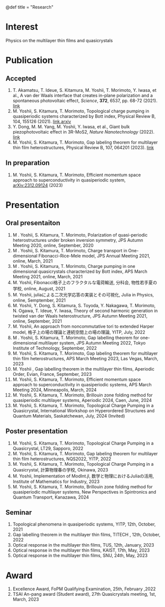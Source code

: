 @def title = "Research"


# Interest
Physics on the multilayer thin films and quasicrystals

# Publication

## Accepted
1. T. Akamatsu, T. Ideue, S. Kitamura, M. Yoshii, T. Morimoto, Y. Iwasa, et al., A van der Waals interface that creates in-plane polarization and a spontaneous photovoltaic effect, _Science_, __372__, 6537, pp. 68-72 (2021). [link](https://www.science.org/doi/abs/10.1126/science.aaz9146)
2. M. Yoshii, S. Kitamura, T. Morimoto, Topological charge pumping in quasiperiodic systems characterized by Bott index, Physical Review B, 104, 155126 (2021). [link](https://journals.aps.org/prb/abstract/10.1103/PhysRevB.104.155126),[arxiv](https://arxiv.org/abs/2105.05654)
3. Y. Dong, M. M. Yang, M. Yoshii, Y. Iwasa, et al., Giant bulk piezophotovoltaic effect in 3R-MoS2, _Nature Nanotechnology_ (2022). [link](https://www.nature.com/articles/s41565-022-01252-8)
4. M. Yoshii, S. Kitamura, T. Morimoto, Gap labeling theorem for multilayer thin film heterostructures, Physical Review B, 107, 064201 (2023). [link](https://journals.aps.org/prb/abstract/10.1103/PhysRevB.107.064201)

## In preparation
1. M. Yoshii, S. Kitamura, T. Morimoto, Efficient momentum space approach to superconductivity in quasiperiodic system, [arXiv:2312.09124](https://arxiv.org/abs/2312.09124) (2023)

# Presentation

## Oral presentaiton
1. M . Yoshii, S. Kitamura, T. Morimoto, Polarization of quasi-periodic heterostructures under broken inversion symmetry, JPS  Autumn Meeting 2020, online, September, 2020
2. M . Yoshii, S. Kitamura, T. Morimoto, Charge transport in One-dimensional Fibonacci-Rice-Mele model, JPS  Annual Meeting 2021, online, March, 2021
3. M . Yoshii, S. Kitamura, T. Morimoto, Charge pumping in one dimensional quasicrystals characterized by Bott index, APS March Meeting 2021, online, March, 2021
4. M. Yoshii, Fibonacci格子上のフラクタルな電荷輸送, 分科会, 物性若手夏の学校, online, August, 2021
5. M. Yoshii, juliaによる二次光学応答の実装とその可視化, Julia in Physics, online, Semptember, 2021
6. M. Yoshii, Y. Dong, S. Kitamura, S. Toyoda, Y. Nakagawa, T. Morimoto, N. Ogawa, T. Ideue, Y. Iwasa, Theory of second harmonic generation in twisted van der Waals heterostructure, JPS  Autumn Meeting 2021, online, September, 2021
7. M. Yoshii, An approach from noncommutative tori to extended Harper model, 格子上の場の理論と連続空間上の場の理論, YITP, July, 2022
8. M . Yoshii, S. Kitamura, T. Morimoto, Gap labelling theorem for one-dimensional multilayer system, JPS  Autumn Meeting 2022, Tokyo Institute of Technology, September, 2022
9. M. Yoshii, S. Kitamura, T. Morimoto, Gap labeling theorem for multilayer thin film heterostructures, APS March Meeting 2023, Las Vegas, March, 2023
10. M. Yoshii , Gap labelling theorem in the multilayer thin films, Aperiodic Order, Evian, France, September, 2023
11. M. Yoshii, S. Kitamura, T. Morimoto, Efficient momentum space approach to superconductivity in quasiperiodic systems, APS March Meeting 2024, Minneapolis, March, 2024
12. M. Yoshii, S. Kitamura, T. Morimoto, Brillouin zone folding method for quasiperiodic multilayer systems, Aperiodic 2024, Caen, June, 2024
13. M. Yoshii, S. Kitamura, T. Morimoto, Topological Charge Pumping in a Quasicrystal, International Workshop on Hyperordered Structures and Quantum Materials, Saskatchewan, July, 2024 (Invited)

## Poster presentation
1. M. Yoshii, S. Kitamura, T. Morimoto, Topological Charge Pumping in a Quasicrystal, LT29, Sapporo, 2022
2. M. Yoshii, S. Kitamura, T. Morimoto, Gap labeling theorem for multilayer thin film heterostructures, NQS2022, YITP, 2022
3. M. Yoshii, S. Kitamura, T. Morimoto, Topological Charge Pumping in a Quasicrystal, 計算物理春の学校, Okinawa, 2023
4. M. Yoshii, Implementation of ModInt.jl, 数学と物理におけるJuliaの活用, Institute of Mathematics for Industry, 2023
5. M. Yoshii, S. Kitamura, T. Morimoto, Brillouin zone folding method for quasiperiodic multilayer systems, New Perspectives in Spintronics and Quantum Transport, Kanazawa, 2024

## Seminar
1. Topological phenomena in quasiperiodic systems, YITP, 12th, October, 2021
2. Gap labelling theorem in the multilayer thin films, TITECH , 12th, October, 2022
3. Optical response in the multilayer thin films, TUS, 12th, January, 2023
4. Optical response in the multilayer thin films, KAIST, 17th, May, 2023
5. Optical response in the multilayer thin films, SNU, 24th, May, 2023

# Award
1. Excellence Award, FoPM Qualifying Examination, 25th, February ,2022
2. TSAI An-pang award (Student award), 27th Quasicrystals meeting, 1st, March, 2023   